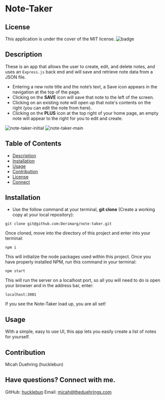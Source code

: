 # Note-Taker

## License
This application is under the cover of the MIT license.
![badge](https://img.shields.io/badge/license-MIT-brightgreen)

## Description
These is an app that allows the user to create, edit, and delete notes, and uses an `Express.js` back end and will save and retrieve note data from a JSON file.

- Entering a new note title and the note’s text, a Save icon appears in the navigation at the top of the page.
- Clicking on the **SAVE** icon will save that note to the left of the screen.
- Clicking on an existing note will open up that note's contents on the right (you can edit the note from here).
- Clicking on the **PLUS** icon at the top right of your home page, an empty note will appear to the right for you to edit and create.

![note-taker-initial](https://user-images.githubusercontent.com/62036600/139337890-8027aa27-ef60-4b33-8878-9b85434eeab7.JPG)
![note-taker-main](https://user-images.githubusercontent.com/62036600/139337963-88860f11-72ba-4440-af38-dac881f94316.JPG)

## Table of Contents
- [Description](#description)
- [Installation](#installation)
- [Usage](#usage)
- [Contribution](#contribution)
- [License](#license)
- [Connect](#connect)

## Installation

- Use the follow command at your terminal, **git clone** (Create a working copy at your local repository):

```
git clone git@github.com:Derimarg/note-taker.git
```

Once cloned, move into the directory of this project and enter into your terminal:

```
npm i
```

This will initialize the node packages used within this project. Once you have properly installed NPM, run this command in your terminal:

```
npm start
```

This will run the server on a localhost port, so all you will need to do is open your browser and in the address bar, enter:

```
localhost:3001
```

If you see the Note-Taker load up, you are all set!

## Usage
With a simple, easy to use UI, this app lets you easily create a list of notes for yourself.

## Contribution
Micah Duehring (hucklebun)

## Have questions? Connect with me.
GitHub: [hucklebun](https://github.com/hucklebun/)
Email: micah@theduehrings.com
